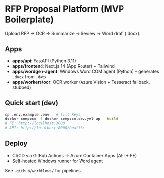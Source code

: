 # RFP Proposal Platform (MVP Boilerplate)

Upload RFP → OCR → Summarize → Review → Word draft (.docx).

## Apps
- **apps/api**: FastAPI (Python 3.11)
- **apps/frontend**: Next.js 14 (App Router) + Tailwind
- **apps/wordgen-agent**: Windows Word COM agent (Python) – generates `.docx` from `.dotx`
- **apps/workers/ocr**: OCR worker (Azure Vision + Tesseract fallback, stubbed)

## Quick start (dev)
```bash
cp .env.example .env   # fill keys
docker compose -f docker-compose.dev.yml up --build
# FE: http://localhost:3000
# API: http://localhost:8000/healthz
```
## Deploy
- CI/CD via GitHub Actions → Azure Container Apps (API + FE)
- Self-hosted Windows runner for Word agent

See `.github/workflows/` for pipelines.
